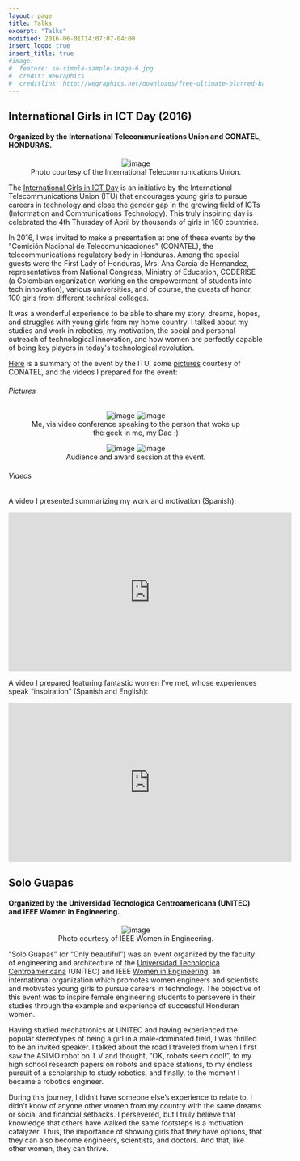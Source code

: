 ```yaml
---
layout: page
title: Talks
excerpt: "Talks"
modified: 2016-06-01T14:07:07-04:00
insert_logo: true
insert_title: true
#image:
#  feature: so-simple-sample-image-6.jpg
#  credit: WeGraphics
#  creditlink: http://wegraphics.net/downloads/free-ultimate-blurred-background-pack/
---
```


## International Girls in ICT Day (2016)

#### Organized by the International Telecommunications Union and CONATEL, HONDURAS.

<center>
<figure>
	<img src="../../images/Talks/hoizontal_banner_dark_blue.jpg" alt="image">
	<figcaption> Photo courtesy of the International Telecommunications Union. </figcaption>
</figure>
</center>


The [International Girls in ICT Day](http://www.itu.int/en/ITU-D/Digital-Inclusion/Women-and-Girls/Girls-in-ICT-Portal/Pages/Girls-in-ICT-Portal-Home.aspx) is an initiative by the International Telecommunications Union (ITU) that encourages young girls to pursue careers in technology and close the gender gap in the growing field of ICTs (Information and Communications Technology). This truly inspiring day is celebrated the 4th Thursday of April by thousands of girls in 160 countries.
 
In 2016, I was invited to make a presentation at one of these events by the "Comisión Nacional de Telecomunicaciones" (CONATEL), the telecommunications regulatory body in Honduras.
Among the special guests were the First Lady of Honduras, Mrs. Ana Garcia de Hernandez, representatives from National Congress, Ministry of Education, CODERISE (a Colombian organization working on the empowerment of students into tech innovation), various universities, and of course, the guests of honor, 100 girls from different technical colleges.

It was a wonderful experience to be able to share my story, dreams, hopes, and struggles with young girls from my home country.
I talked about my studies and work in robotics, my motivation, the social and personal outreach of technological innovation, and how women are perfectly capable of being key players in today's technological revolution.

[Here](http://www.itu.int/es/ITU-D/Digital-Inclusion/Women-and-Girls/Girls-in-ICT-Portal/Pages/events/2016/Americas/Honduras-2016-2.aspx) is a summary of the event by the ITU, some [pictures](http://www.conatel.gob.hn/?p=1681#prettyphoto[group]/4/) courtesy of CONATEL, and the videos I prepared for the event:

###### Pictures

<center>
<figure class="half">
	<img src="../../images/Talks/Me.png" alt="image">
	<img src="../../images/Talks/MACR2.png" alt="image">
	<figcaption> Me, via video conference speaking to the person that woke up the geek in me, my Dad :) </figcaption>
</figure>
</center>

<center>
<figure class="half">
	<img src="../../images/Talks/audience.png" alt="image">
	<img src="../../images/Talks/awards.png" alt="image">
	<figcaption> Audience and award session at the event. </figcaption>
</figure>
</center>

###### Videos

A video I presented summarizing my work and motivation (Spanish): 
<iframe width="560" height="315" src="https://www.youtube.com/embed/W_nMtnmt-zA" frameborder="0"></iframe>

A video I prepared featuring fantastic women I’ve met, whose experiences speak “inspiration” (Spanish and English):
<iframe width="560" height="315" src="https://www.youtube.com/embed/W6s6d_Sqnu4" frameborder="0"></iframe>



## Solo Guapas

#### Organized by the Universidad Tecnologica Centroamericana (UNITEC) and IEEE Women in Engineering.

<center>
<figure>
	<img src="../../images/Talks/WIE.jpg" alt="image">
	<figcaption> Photo courtesy of IEEE Women in Engineering. </figcaption>
</figure>
</center>


“Solo Guapas” (or “Only beautiful”) was an event organized by the faculty of engineering and architecture of the [Universidad Tecnologica Centroamericana](http://www.unitec.edu/) (UNITEC) and IEEE [Women in Engineering](http://wie.ieee.org/), an international organization which promotes women engineers and scientists and motivates young girls to pursue careers in technology. The objective of this event was to inspire female engineering students to persevere in their studies through the example and experience of successful Honduran women.

Having studied mechatronics at UNITEC and having experienced the popular stereotypes of being a girl in a male-dominated field, I was thrilled to be an invited speaker. I talked about the road I traveled from when I first saw the ASIMO robot on T.V and thought, “OK, robots seem cool!”, to my high school research papers on robots and space stations, to my endless pursuit of a scholarship to study robotics, and finally, to the moment I became a robotics engineer.

During this journey, I didn’t have someone else’s experience to relate to. I didn’t know of anyone other women from my country with the same dreams or social and financial setbacks. I persevered, but I truly believe that knowledge that others have walked the same footsteps is a motivation catalyzer. Thus, the importance of showing girls that they have options, that they can also become engineers, scientists, and doctors. And that, like other women, they can thrive.
